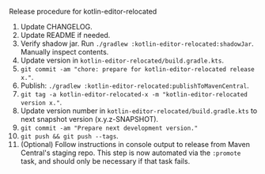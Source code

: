 Release procedure for kotlin-editor-relocated

1. Update CHANGELOG.
1. Update README if needed.
1. Verify shadow jar. Run `./gradlew :kotlin-editor-relocated:shadowJar`. Manually inspect contents.
1. Update version in `kotlin-editor-relocated/build.gradle.kts`.
1. `git commit -am "chore: prepare for kotlin-editor-relocated release x."`.
1. Publish: `./gradlew :kotlin-editor-relocated:publishToMavenCentral`.
1. `git tag -a kotlin-editor-relocated-x -m "kotlin-editor-relocated version x."`.
1. Update version number in `kotlin-editor-relocated/build.gradle.kts` to next snapshot version (x.y.z-SNAPSHOT).
1. `git commit -am "Prepare next development version."`
1. `git push && git push --tags`.
1. (Optional) Follow instructions in console output to release from Maven Central's staging repo.
   This step is now automated via the `:promote` task, and should only be necessary if that task
   fails.
